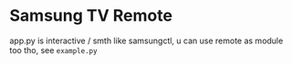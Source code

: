 # Samsung TV Remote
app.py is interactive / smth like samsungctl, u can use remote as module too tho, see `example.py`
<!-- TODO fill all the shit in :) -->